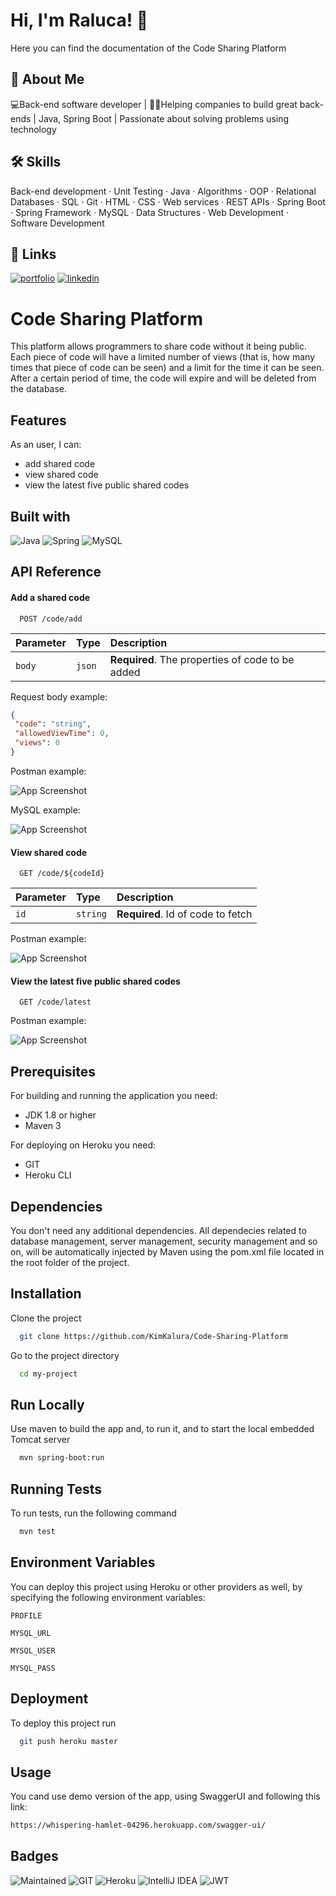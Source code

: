 # Hi, I'm Raluca! 👋

Here you can find the documentation of the Code Sharing Platform

## 🚀 About Me
💻Back-end software developer | 👨‍💻Helping companies to build great back-ends | Java, Spring Boot | Passionate about solving problems using technology


## 🛠 Skills
Back-end development · Unit Testing · Java · Algorithms · OOP · Relational Databases · SQL · Git · HTML · CSS · Web services · REST APIs · Spring Boot · Spring Framework · MySQL · Data Structures · Web Development · Software Development


## 🔗 Links
[![portfolio](https://img.shields.io/badge/my_portfolio-000?style=for-the-badge&logo=ko-fi&logoColor=white)](https://kimkalura.github.io/)
[![linkedin](https://img.shields.io/badge/linkedin-0A66C2?style=for-the-badge&logo=linkedin&logoColor=white)](https://www.linkedin.com/in/floriana-raluca-deftu/)

# Code Sharing Platform

This platform allows programmers to share code without it being public. Each piece of code will have a limited number of views (that is, how many times that piece of code can be seen) and a limit for the time it can be seen. After a certain period of time, the code will expire and will be deleted from the database.

## Features
As an user, I can:
-	add shared code
-	view shared code
-	view the latest five public shared codes


## Built with

![Java](https://img.shields.io/badge/Java-ED8B00?style=for-the-badge&logo=java&logoColor=white)
![Spring](https://img.shields.io/badge/Spring-6DB33F?style=for-the-badge&logo=spring&logoColor=white)
![MySQL](https://img.shields.io/badge/mysql-%2300f.svg?style=for-the-badge&logo=mysql&logoColor=white)

## API Reference

#### Add a shared code

```http
  POST /code/add
```

| Parameter | Type     | Description                |
| :-------- | :------- | :------------------------- |
| `body` | `json` | **Required**. The properties of code to be added  |

Request body example:

```json
{
 "code": "string",
 "allowedViewTime": 0,
 "views": 0
}
```  
Postman example:

![App Screenshot](https://i.imgur.com/mbAca78.png)

MySQL example:

![App Screenshot](https://i.imgur.com/iItx9dT.png)


#### View shared code

```http
  GET /code/${codeId}
```

| Parameter | Type     | Description                       |
| :-------- | :------- | :-------------------------------- |
| `id`      | `string` | **Required**. Id of code to fetch |


Postman example:

![App Screenshot](https://i.imgur.com/C0Ji4Wd.png)

#### View the latest five public shared codes

```http
  GET /code/latest
```

Postman example:

![App Screenshot](https://i.imgur.com/dO6kwju.png)






## Prerequisites

For building and running the application you need:
- JDK 1.8 or higher
- Maven 3

For deploying on Heroku you need:
- GIT
- Heroku CLI
## Dependencies

You don't need any additional dependencies.
All dependecies related to database management, server management, security management and so on, will be automatically injected by Maven using the pom.xml file located in the root folder of the project.

## Installation

Clone the project

```bash
  git clone https://github.com/KimKalura/Code-Sharing-Platform
```

Go to the project directory

```bash
  cd my-project
```

## Run Locally

Use maven to build the app and, to run it, and to start the local embedded Tomcat server

```bash
  mvn spring-boot:run
```


## Running Tests

To run tests, run the following command

```bash
  mvn test
```


## Environment Variables

You can deploy this project using Heroku or other providers as well, by specifying the following environment variables:

`PROFILE`

`MYSQL_URL`

`MYSQL_USER`

`MYSQL_PASS`



## Deployment

To deploy this project run

```bash
  git push heroku master
```


## Usage

You cand use demo version of the app, using SwaggerUI and following this link:

```bash
https://whispering-hamlet-04296.herokuapp.com/swagger-ui/
```

## Badges


![Maintained](https://img.shields.io/badge/Maintained%3F-yes-green.svg)
![GIT](https://img.shields.io/badge/GIT-E44C30?style=for-the-badge&logo=git&logoColor=white)
![Heroku](https://img.shields.io/badge/heroku-%23430098.svg?style=for-the-badge&logo=heroku&logoColor=white)
![IntelliJ IDEA](https://img.shields.io/badge/IntelliJIDEA-000000.svg?style=for-the-badge&logo=intellij-idea&logoColor=white)
![JWT](https://img.shields.io/badge/json%20web%20tokens-323330?style=for-the-badge&logo=json-web-tokens&logoColor=pink)